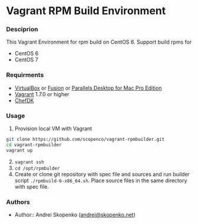 # Vagrant RPM Build Environment

### Desciprion

This Vagrant Environment for rpm build on CentOS 6.
Support build rpms for
* CentOS 6
* CentOS 7

### Requirments

* [VirtualBox](https://www.virtualbox.org/wiki/Downloads) or [Fusion](https://www.vmware.com/go/downloadfusion) or [Parallels Desktop for Mac Pro Edition](http://www.parallels.com/products/desktop/download/)
* [Vagrant](https://www.vagrantup.com/downloads.html) 1.7.0 or higher
* [ChefDK](https://downloads.chef.io/chefdk/1.3.43)

### Usage
1. Provision local VM with Vagrant
```bash
git clone https://github.com/scopenco/vagrant-rpmbuilder.git
cd vagrant-rpmbuilder
vagrant up
```
2. ```vagrant ssh```
3. ```cd /opt/rpmbulder```
4. Create or clone git repository with spec file and sources and run builder script ```./rpmbuild-6-x86_64.sh```. Place source files in the same directory with spec file.

### Authors

* Author:: Andrei Skopenko (andrei@skopenko.net)
